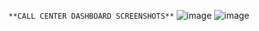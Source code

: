 `**CALL CENTER DASHBOARD SCREENSHOTS**`
![image](https://github.com/abu12345-1/CALL-CENTRE-DASHBOARD/assets/116634324/d0137584-471b-422f-a207-470a1ffc10c4)
![image](https://github.com/abu12345-1/CALL-CENTRE-DASHBOARD/assets/116634324/faeaf7e5-7517-4209-b289-f96a1e101ae4)

